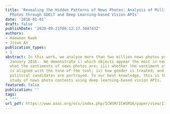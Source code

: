```yaml
---
title: 'Revealing the Hidden Patterns of News Photos: Analysis of Millions of News
  Photos through GDELT and Deep Learning-based Vision APIs'
date: '2016-01-01'
draft: false
publishDate: '2020-09-21T08:12:17.344743Z'
authors:
- Haewoon Kwak
- Jisun An
publication_types:
- 1
abstract: In this work, we analyze more than two million news photos published in
  January 2016.  We demonstrate i) which objects appear the most in news photos; ii)
  what the sentiments of news photos are; iii) whether the sentiment of news photos
  is aligned with the tone of the text; iv) how gender is treated; and v) how differently
  political candidates are portrayed. To our best knowledge, this is the first large-scale
  study of news photo contents using deep learning-based vision APIs.
featured: false
publication: ''
tags:
- '""'
url_pdf: https://www.aaai.org/ocs/index.php/ICWSM/ICWSM16/paper/view/13191
---
```


